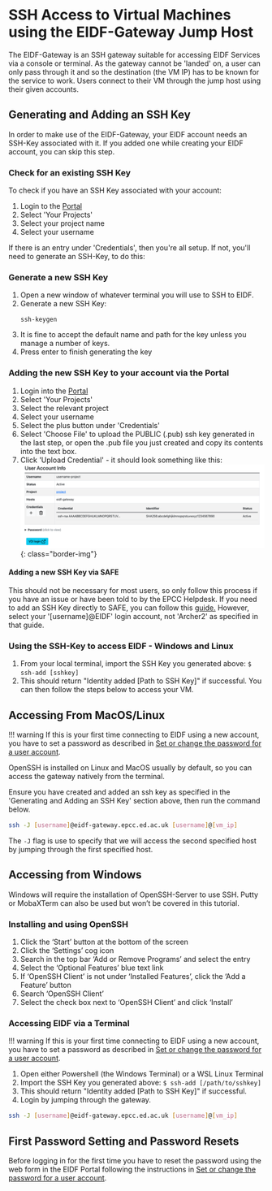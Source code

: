 # SSH Access to Virtual Machines using the EIDF-Gateway Jump Host

<style>
.borderimg1 {
  border: 5px solid transparent;
  padding: 5px;
  /*margin: 15px;*/
  border-color: rgba(192, 192, 192, 0.1);
  border-radius: 10px;
}

.bold {
  font-weight: bold;
  color: blue;
}
</style>

The EIDF-Gateway is an SSH gateway suitable for accessing EIDF Services via a console or terminal. As the gateway cannot be 'landed' on, a user can only pass through it and so the destination (the VM IP) has to be known for the service to work. Users connect to their VM through the jump host using their given accounts.

## Generating and Adding an SSH Key

In order to make use of the EIDF-Gateway, your EIDF account needs an SSH-Key associated with it.
If you added one while creating your EIDF account, you can skip this step.

### Check for an existing SSH Key

To check if you have an SSH Key associated with your account:

1. Login to the [Portal](https://portal.eidf.ac.uk)
1. Select 'Your Projects'
1. Select your project name
1. Select your username

If there is an entry under 'Credentials', then you're all setup.
If not, you'll need to generate an SSH-Key, to do this:

### Generate a new SSH Key

1. Open a new window of whatever terminal you will use to SSH to EIDF.
1. Generate a new SSH Key:
   ```
   ssh-keygen
   ```
1. It is fine to accept the default name and path for the key unless you manage a number of keys.
1. Press enter to finish generating the key

### Adding the new SSH Key to your account via the Portal

1. Login into the [Portal](https://portal.eidf.ac.uk)
1. Select 'Your Projects'
1. Select the relevant project
1. Select your username
1. Select the plus button under  'Credentials'
1. Select 'Choose File' to upload the PUBLIC (.pub) ssh key generated in the last step, or open the <ssh-key>.pub file you just created and copy its contents into the text box.
1. Click 'Upload Credential' - it should look something like this:
   ![eidf-portal-ssh](../images/access/eidf-portal-ssh.png){: class="border-img"}

#### Adding a new SSH Key via SAFE

This should not be necessary for most users, so only follow this process if you have an issue or have been told to by the EPCC Helpdesk.
If you need to add an SSH Key directly to SAFE, you can follow this [guide.](https://epcced.github.io/safe-docs/safe-for-users/#how-to-add-an-ssh-public-key-to-your-account)
However, select your '[username]@EIDF' login account, not 'Archer2' as specified in that guide.

### Using the SSH-Key to access EIDF - Windows and Linux

1. From your local terminal, import the SSH Key you generated above: ```$ ssh-add [sshkey]```
1. This should return "Identity added [Path to SSH Key]" if successful. You can then follow the steps below to access your VM.

## Accessing From MacOS/Linux

!!! warning
    If this is your first time connecting to EIDF using a new account, you have to set a password as described in [Set or change the password for a user account](../services/virtualmachines/quickstart.md#set-or-change-the-password-for-a-user-account).

OpenSSH is installed on Linux and MacOS usually by default, so you can access the gateway natively from the terminal.

Ensure you have created and added an ssh key as specified in the 'Generating and Adding an SSH Key' section above, then run the command below.

```bash
ssh -J [username]@eidf-gateway.epcc.ed.ac.uk [username]@[vm_ip]
```

The `-J` flag is use to specify that we will access the second specified host by jumping through the first specified host.

## Accessing from Windows

Windows will require the installation of OpenSSH-Server to use SSH. Putty or MobaXTerm can also be used but won’t be covered in this tutorial.

### Installing and using OpenSSH

1. Click the ‘Start’ button at the bottom of the screen
1. Click the ‘Settings’ cog icon
1. Search in the top bar ‘Add or Remove Programs’ and select the entry
1. Select the ‘Optional Features’ blue text link
1. If ‘OpenSSH Client’ is not under ‘Installed Features’, click the ‘Add a Feature’ button
1. Search ‘OpenSSH Client’
1. Select the check box next to ‘OpenSSH Client’ and click ‘Install’

### Accessing EIDF via a Terminal

!!! warning
    If this is your first time connecting to EIDF using a new account, you have to set a password as described in [Set or change the password for a user account](../services/virtualmachines/quickstart.md#set-or-change-the-password-for-a-user-account).

1. Open either Powershell (the Windows Terminal) or a WSL Linux Terminal
1. Import the SSH Key you generated above: ```$ ssh-add [/path/to/sshkey]```
1. This should return "Identity added [Path to SSH Key]" if successful.
1. Login by jumping through the gateway.

```bash
ssh -J [username]@eidf-gateway.epcc.ed.ac.uk [username]@[vm_ip]
```

## First Password Setting and Password Resets

Before logging in for the first time you have to reset the password using the web form in the EIDF Portal following the instructions in [Set or change the password for a user account](../services/virtualmachines/quickstart.md#set-or-change-the-password-for-a-user-account).